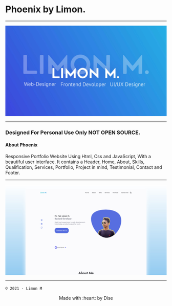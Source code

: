 # **Phoenix by Limon.**

---

![Phoenix Preview](/Limon2.png)

---


###  Designed For Personal Use Only NOT OPEN SOURCE.

####  About Phoenix

Responsive Portfolio Website Using Html, Css and JavaScript, With a beautiful user interface. It contains a Header, Home, About, Skills, Qualification, Services, Portfolio, Project in mind, Testimonial, Contact and Footer.


---

![Phoenix Preview](/preview.png)

---

 `© 2021 - Limon M` 


<p align="center">
Made with :heart: by Dise
<br>
</p>
